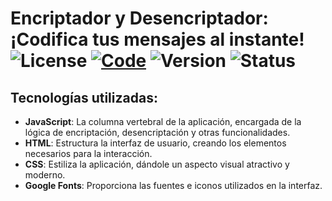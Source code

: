 # Encriptador y Desencriptador: ¡Codifica tus mensajes al instante!  ![License](https://img.shields.io/badge/License-OpenSource-blue.svg) [![Code](https://img.shields.io/badge/FilesCode-GitHub-Black.svg)](https://github.com/jissykakin/encriptadorJsByJissy) ![Version](https://img.shields.io/badge/Version-1.0.0-blue.svg) ![Status](https://img.shields.io/badge/Status-Under%20Review-green.svg)
## Tecnologías utilizadas:
- **JavaScript**: La columna vertebral de la aplicación, encargada de la lógica de encriptación, desencriptación y otras funcionalidades.
- **HTML**: Estructura la interfaz de usuario, creando los elementos necesarios para la interacción.
- **CSS**: Estiliza la aplicación, dándole un aspecto visual atractivo y moderno.
- **Google Fonts**: Proporciona las fuentes e iconos utilizados en la interfaz.
